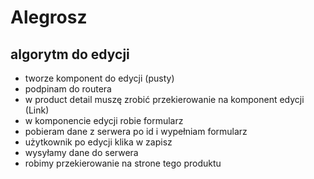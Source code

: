 # Alegrosz

## algorytm do edycji
- tworze komponent do edycji (pusty)
- podpinam do routera
- w product detail muszę zrobić przekierowanie na komponent edycji (Link)
- w komponencie edycji robie formularz
- pobieram dane z serwera po id i wypełniam formularz
- użytkownik po edycji klika w zapisz
- wysyłamy dane do serwera
- robimy przekierowanie na strone tego produktu